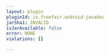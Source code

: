 ```yaml
---
layout: plugin
pluginId: io.freefair.android-javadoc
jarSha1: INVALID
isJarAvailable: false
error: NONE
violations: []

---
```

